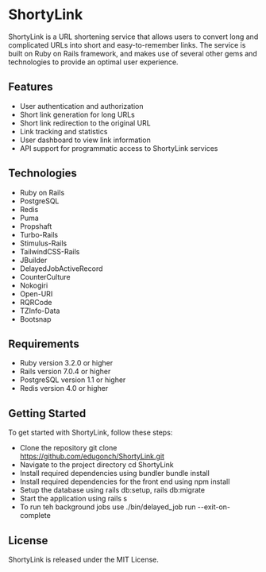 # ShortyLink
ShortyLink is a URL shortening service that allows users to convert long and complicated URLs into short and easy-to-remember links. The service is built on Ruby on Rails framework, and makes use of several other gems and technologies to provide an optimal user experience.

## Features
- User authentication and authorization
- Short link generation for long URLs
- Short link redirection to the original URL
- Link tracking and statistics
- User dashboard to view link information
- API support for programmatic access to ShortyLink services

## Technologies

- Ruby on Rails
- PostgreSQL
- Redis
- Puma
- Propshaft
- Turbo-Rails
- Stimulus-Rails
- TailwindCSS-Rails
- JBuilder
- DelayedJobActiveRecord
- CounterCulture
- Nokogiri
- Open-URI
- RQRCode
- TZInfo-Data
- Bootsnap

## Requirements

- Ruby version 3.2.0 or higher
- Rails version 7.0.4 or higher
- PostgreSQL version 1.1 or higher
- Redis version 4.0 or higher

## Getting Started
To get started with ShortyLink, follow these steps:

- Clone the repository git clone https://github.com/edugonch/ShortyLink.git
- Navigate to the project directory cd ShortyLink
- Install required dependencies using bundler bundle install
- Install required dependencies for the front end using npm install
- Setup the database using rails db:setup, rails db:migrate
- Start the application using rails s
- To run teh background jobs use ./bin/delayed_job run --exit-on-complete

## License
ShortyLink is released under the MIT License.
